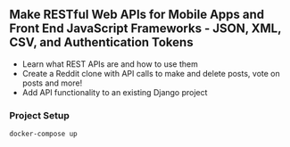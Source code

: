 ## Make RESTful Web APIs for Mobile Apps and Front End JavaScript Frameworks - JSON, XML, CSV, and Authentication Tokens
* Learn what REST APIs are and how to use them
* Create a Reddit clone with API calls to make and delete posts, vote on posts and more!
* Add API functionality to an existing Django project

### Project Setup
```sh
docker-compose up
```